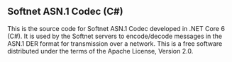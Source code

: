 ## Softnet ASN.1 Codec (C#)

This is the source code for Softnet ASN.1 Codec developed in .NET Core 6 (C#). It is used by the Softnet servers to encode/decode messages in the ASN.1 DER format for transmission over a network. This is a free software distributed under the terms of the Apache License, Version 2.0.

